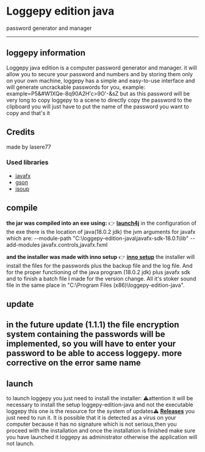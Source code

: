 # Loggepy edition java

password generator and manager

---
## loggepy information
Loggepy java edition is a computer password generator and manager. it will allow you to secure your password and numbers and by storing them only on your own machine, loggepy has a simple and easy-to-use interface and will generate uncrackable passwords for you, 
example: example=P5&#W1XQe-8q90A2H'c>9O'-&sZ
but as this password will be very long to copy loggepy to a scene to directly copy the password to the clipboard you will just have to put the name of the password you want to copy and that's it

## Credits

made by lasere77 

### Used libraries
- [javafx](https://github.com/openjdk/jfx)
- [gson](https://github.com/google/gson)
- [jsoup](https://github.com/jhy/jsoup)


## compile
**the jar was compiled into an exe using:** 
👉 [**launch4j**](http://launch4j.sourceforge.net/)
in the configuration of the exe there is the location of java(18.0.2 jdk)
the jvm arguments for javafx which are: --module-path "C:\loggepy-edition-java\javafx-sdk-18.0.1\lib" --add-modules javafx.controls,javafx.fxml

**and the installer was made with inno setup**
👉 [**inno setup**](https://jrsoftware.org/isinfo.php)
the installer will install the files for the passwords plus the backup file and the log file.
And for the proper functioning of the java program (18.0.2 jdk) plus javafx sdk and to finish a batch file I made for the version change.
All it's stoker sound file in the same place in "C:\Program Files (x86)\loggepy-edition-java".

## update
in the future update (1.1.1) the file encryption system containing the passwords will be implemented, so you will have to enter your password to be able to access loggepy.
more corrective on the error same name
---

## launch
to launch loggepy you just need to install the installer:
⚠️attention it will be necessary to install the setup loggepy-edition-java and not the executable loggepy this one is the resource for the system of updates⚠️
[**Releases**](https://github.com/lasere77/loggepy-java-edition/releases)
you just need to run it. It is possible that it is detected as a virus on your computer because it has no signature which is not serious,then you proceed with the installation and once the installation is finished make sure you have launched it loggepy as administrator otherwise the application will not launch.